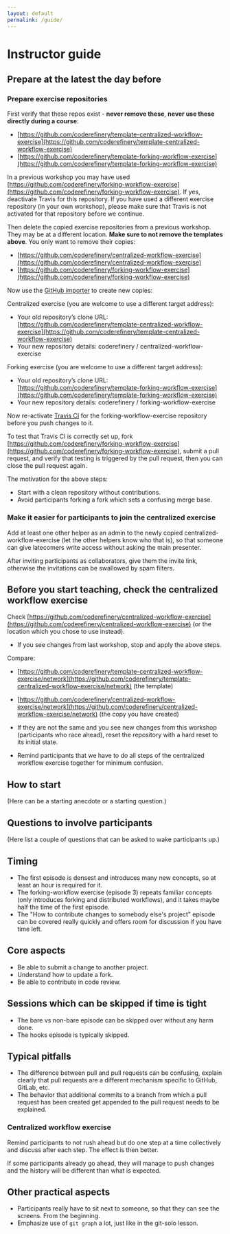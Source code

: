 ```yaml
---
layout: default
permalink: /guide/
---
```


# Instructor guide

## Prepare at the latest the day before

### Prepare exercise repositories

First verify that these repos exist - **never remove these**, **never use these directly during a course**:
- [https://github.com/coderefinery/template-centralized-workflow-exercise](https://github.com/coderefinery/template-centralized-workflow-exercise)
- [https://github.com/coderefinery/template-forking-workflow-exercise](https://github.com/coderefinery/template-forking-workflow-exercise)

In a previous workshop you may have used
[https://github.com/coderefinery/forking-workflow-exercise](https://github.com/coderefinery/forking-workflow-exercise).
If yes, deactivate Travis for this repository. If you have used a different
exercise repository (in your own workshop), please make sure that Travis is not
activated for that repository before we continue.

Then delete the copied exercise repositories from a previous workshop. They may be at a
different location. **Make sure to not remove the templates above**. You only want to remove their copies:
- [https://github.com/coderefinery/centralized-workflow-exercise](https://github.com/coderefinery/centralized-workflow-exercise)
- [https://github.com/coderefinery/forking-workflow-exercise](https://github.com/coderefinery/forking-workflow-exercise)

Now use the [GitHub importer](https://github.com/new/import) to create new copies:

Centralized exercise (you are welcome to use a different target address):
- Your old repository’s clone URL: [https://github.com/coderefinery/template-centralized-workflow-exercise](https://github.com/coderefinery/template-centralized-workflow-exercise)
- Your new repository details: coderefinery / centralized-workflow-exercise

Forking exercise (you are welcome to use a different target address):
- Your old repository’s clone URL: [https://github.com/coderefinery/template-forking-workflow-exercise](https://github.com/coderefinery/template-forking-workflow-exercise)
- Your new repository details: coderefinery / forking-workflow-exercise

Now re-activate
[Travis CI](https://travis-ci.org/organizations/coderefinery/repositories)
for the forking-workflow-exercise repository before you push changes to it.

To test that Travis CI is correctly set up,
fork [https://github.com/coderefinery/forking-workflow-exercise](https://github.com/coderefinery/forking-workflow-exercise),
submit a pull request, and
verify that testing is triggered by the pull request, then you can close the pull request again.

The motivation for the above steps:
- Start with a clean repository without contributions.
- Avoid participants forking a fork which sets a confusing merge base.


### Make it easier for participants to join the centralized exercise

Add at least one other helper as an admin to the newly copied centralized-workflow-exercise (let the
other helpers know who that is), so that someone can give latecomers
write access without asking the main presenter.

After inviting participants as collaborators, give them the invite link, otherwise
the invitations can be swallowed by spam filters.


## Before you start teaching, check the centralized workflow exercise

Check [https://github.com/coderefinery/centralized-workflow-exercise](https://github.com/coderefinery/centralized-workflow-exercise)
(or the location which you chose to use instead).

- If you see changes from last workshop, stop and apply the above steps.

Compare:
- [https://github.com/coderefinery/template-centralized-workflow-exercise/network](https://github.com/coderefinery/template-centralized-workflow-exercise/network) (the template)
- [https://github.com/coderefinery/centralized-workflow-exercise/network](https://github.com/coderefinery/centralized-workflow-exercise/network) (the copy you have created)

- If they are not the same and you see new changes from this workshop
  (participants who race ahead), reset the repository with a hard reset to its initial state.
- Remind participants that we have to do all steps of the centralized workflow
  exercise together for minimum confusion.


## How to start

(Here can be a starting anecdote or a starting question.)


## Questions to involve participants

(Here list a couple of questions that can be asked to
wake participants up.)


## Timing

- The first episode is densest and introduces many new concepts,
  so at least an hour is required for it.
- The forking-workflow exercise (episode 3) repeats familiar concepts (only
  introduces forking and distributed workflows), and it takes maybe half the
  time of the first episode.
- The "How to contribute changes to somebody else's project" episode can be
  covered really quickly and offers room for discussion if you have time left.


## Core aspects

- Be able to submit a change to another project.
- Understand how to update a fork.
- Be able to contribute in code review.


## Sessions which can be skipped if time is tight

- The bare vs non-bare episode can be skipped over without any harm done.
- The hooks episode is typically skipped.


## Typical pitfalls

- The difference between pull and pull requests can be confusing, explain clearly that
  pull requests are a different mechanism specific to GitHub, GitLab, etc.
- The behavior that additional commits to a branch from which a pull request has been created get appended
  to the pull request needs to be explained.


### Centralized workflow exercise

Remind participants to not rush ahead but do one step at
a time collectively and discuss after each step. The effect
is then better.

If some participants already go ahead, they will manage to push
changes and the history will be different than what is expected.


## Other practical aspects

- Participants really have to sit next to someone, so that they can see the screens. From the beginning.
- Emphasize use of `git graph` a lot, just like in the git-solo lesson.
